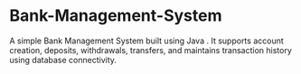 # Bank-Management-System
A simple Bank Management System built using Java . It supports account creation, deposits, withdrawals, transfers, and maintains transaction history using database connectivity.
